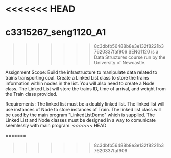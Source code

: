 <<<<<<< HEAD
=======
# c3315267_seng1120_A1

>>>>>>> 8c3dbfb56488b8e3e132f8221b37620337faf906
SENG1120 is a Data Structures course run by the University of Newcastle. 

Assignment Scope:   Build the infrastructure to manipulate data related to trains transporting coal. 
                    Create a Linked List class to store the trains information within nodes in the list.
                    You will also need to create a Node class. The Linked List will store the trains ID, 
                    time of arrival, and weight from the Train class provided. 

Requirements:       The linked list must be a doubly linked list.
                    The linked list will use instances of Node to store instances of Train. 
                    The linked list class will be used by the main program "LinkedListDemo" which is supplied.
                    The Linked List and Node classes must be designed in a way to comunicate seemlessly with main program.
<<<<<<< HEAD

                    
=======
>>>>>>> 8c3dbfb56488b8e3e132f8221b37620337faf906
